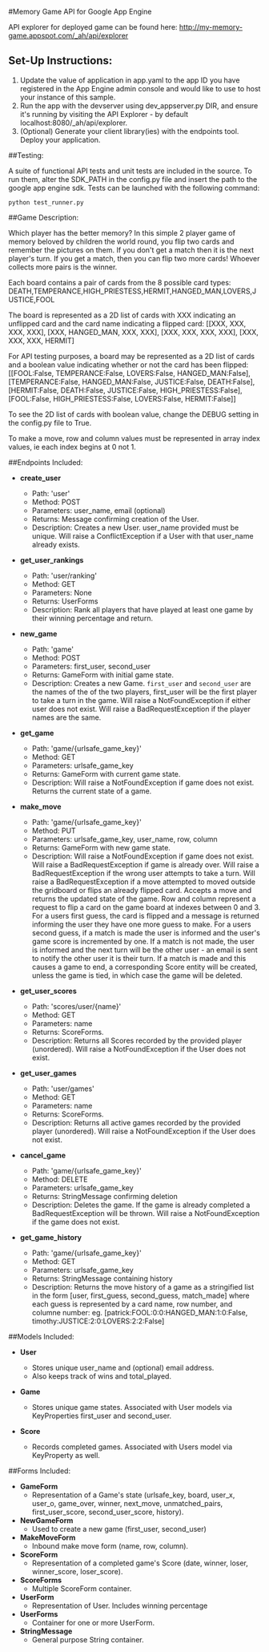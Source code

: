 #Memory Game API for Google App Engine

API explorer for deployed game can be found here: http://my-memory-game.appspot.com/_ah/api/explorer

## Set-Up Instructions:
1.  Update the value of application in app.yaml to the app ID you have registered
 in the App Engine admin console and would like to use to host your instance of this sample.
1.  Run the app with the devserver using dev_appserver.py DIR, and ensure it's
 running by visiting the API Explorer - by default localhost:8080/_ah/api/explorer.
1.  (Optional) Generate your client library(ies) with the endpoints tool.
 Deploy your application.
 
##Testing:

A suite of functional API tests and unit tests are included in the source. To run them, alter the
SDK_PATH in the config.py file and insert the path to the google app engine sdk. Tests
can be launched with the following command:

	python test_runner.py
 
 
##Game Description:

Which player has the better memory? In this simple 2 player game of memory beloved by children the world round,
you flip two cards and remember the pictures on them. If you don't get a match then it is the next player's turn.
If you get a match, then you can flip two more cards! Whoever collects more pairs is the winner. 

Each board contains a pair of cards from the 8 possible card types:
DEATH,TEMPERANCE,HIGH_PRIESTESS,HERMIT,HANGED_MAN,LOVERS,JUSTICE,FOOL

The board is represented as a 2D list of cards with XXX indicating an unflipped
card and the card name indicating a flipped card:
[[XXX, XXX, XXX, XXX], 
[XXX, HANGED_MAN, XXX, XXX], 
[XXX, XXX, XXX, XXX], 
[XXX, XXX, XXX, HERMIT]

For API testing purposes, a board may be represented as a 2D list of cards and
a boolean value indicating whether or not the card has been flipped:
[[FOOL:False, TEMPERANCE:False, LOVERS:False, HANGED_MAN:False], 
[TEMPERANCE:False, HANGED_MAN:False, JUSTICE:False, DEATH:False], 
[HERMIT:False, DEATH:False, JUSTICE:False, HIGH_PRIESTESS:False], 
[FOOL:False, HIGH_PRIESTESS:False, LOVERS:False, HERMIT:False]]

To see the 2D list of cards with boolean value, change the DEBUG setting in the
config.py file to True.

To make a move, row and column values must be represented in array index values,
ie each index begins at 0 not 1.

##Endpoints Included:
 - **create_user**
    - Path: 'user'
    - Method: POST
    - Parameters: user_name, email (optional)
    - Returns: Message confirming creation of the User.
    - Description: Creates a new User. user_name provided must be unique. Will 
    raise a ConflictException if a User with that user_name already exists.
    
 - **get_user_rankings**
    - Path: 'user/ranking'
    - Method: GET
    - Parameters: None
    - Returns: UserForms
    - Description: Rank all players that have played at least one game by their
    winning percentage and return.
    
 - **new_game**
    - Path: 'game'
    - Method: POST
    - Parameters: first_user, second_user
    - Returns: GameForm with initial game state.
    - Description: Creates a new Game. `first_user` and `second_user` are the names of the
    of the two players, first_user will be the first player to take a turn in the game.
    Will raise a NotFoundException if either user does not exist. Will raise a BadRequestException
    if the player names are the same.
     
 - **get_game**
    - Path: 'game/{urlsafe_game_key}'
    - Method: GET
    - Parameters: urlsafe_game_key
    - Returns: GameForm with current game state.
    - Description: Will raise a NotFoundException if game does not exist.
    Returns the current state of a game. 
    
 - **make_move**
    - Path: 'game/{urlsafe_game_key}'
    - Method: PUT
    - Parameters: urlsafe_game_key, user_name, row, column
    - Returns: GameForm with new game state.
    - Description: Will raise a NotFoundException if game does not exist.
    Will raise a BadRequestException if game is already over.
    Will raise a BadRequestException if the wrong user attempts to take a turn.
    Will raise a BadRequestException if a move attempted to moved outside the gridboard 
    or flips an already flipped card.
    Accepts a move and returns the updated state of the game.
    Row and column represent a request to flip a card on the game board at indexes between 0 and 3.
    For a users first guess, the card is flipped and a message is returned informing the user
    they have one more guess to make. For a users second guess, if a match is made the user is
    informed and the user's game score is incremented by one. If a match is not made, the user is
    informed and the next turn will be the other user - an email is sent to notify the other user it is 
    their turn. If a match is made and this causes a game to end, a corresponding Score entity will be created,
    unless the game is tied, in which case the game will be deleted.
    
    
 - **get_user_scores**
    - Path: 'scores/user/{name}'
    - Method: GET
    - Parameters: name
    - Returns: ScoreForms. 
    - Description: Returns all Scores recorded by the provided player (unordered).
    Will raise a NotFoundException if the User does not exist.
    
 - **get_user_games**
    - Path: 'user/games'
    - Method: GET
    - Parameters: name
    - Returns: ScoreForms. 
    - Description: Returns all active games recorded by the provided player (unordered).
    Will raise a NotFoundException if the User does not exist.
    
  - **cancel_game**
    - Path: 'game/{urlsafe_game_key}'
    - Method: DELETE
    - Parameters: urlsafe_game_key
    - Returns: StringMessage confirming deletion
    - Description: Deletes the game. If the game is already completed a BadRequestException
    will be thrown. Will raise a NotFoundException if the game does not exist.
    
  - **get_game_history**
    - Path: 'game/{urlsafe_game_key}'
    - Method: GET
    - Parameters: urlsafe_game_key
    - Returns: StringMessage containing history
    - Description: Returns the move history of a game as a stringified list in the form 
    [user, first_guess, second_guess, match_made] where each guess is represented by a
    card name, row number, and columne number:
    eg. [patrick:FOOL:0:0:HANGED_MAN:1:0:False, timothy:JUSTICE:2:0:LOVERS:2:2:False]

##Models Included:
 - **User**
    - Stores unique user_name and (optional) email address.
    - Also keeps track of wins and total_played.
    
 - **Game**
    - Stores unique game states. Associated with User models via KeyProperties
    first_user and second_user.
    
 - **Score**
    - Records completed games. Associated with Users model via KeyProperty as
    well.
    
##Forms Included:
 - **GameForm**
    - Representation of a Game's state (urlsafe_key, board,
    user_x, user_o, game_over, winner, next_move, unmatched_pairs, first_user_score, 
    second_user_score, history).   
 - **NewGameForm**
    - Used to create a new game (first_user, second_user)
 - **MakeMoveForm**
    - Inbound make move form (name, row, column).
 - **ScoreForm**
    - Representation of a completed game's Score (date, winner, loser, winner_score, loser_score).
 - **ScoreForms**
    - Multiple ScoreForm container.
 - **UserForm**
    - Representation of User. Includes winning percentage
 - **UserForms**
    - Container for one or more UserForm.
 - **StringMessage**
    - General purpose String container.
    